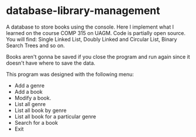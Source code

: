 # database-library-management

A database to store books using the console. Here I implement what I learned on the course COMP 315 on UAGM. Code is partially open source. You will find: Single Linked List, Doubly Linked and Circular List, Binary Search Trees and so on.

Books aren't gonna be saved if you close the program and run again since it doesn't have where to save the data.

This program was designed with the following menu:

* Add a genre
* Add a book
* Modify a book.
* List all genre
* List all book by genre
* List all book for a particular genre
* Search for a book
* Exit
